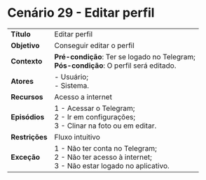 # Cenário 29 - Editar perfil  

|        |                   |  
| -------  |  :------------------------------------|
|**Título** | Editar perfil |
|**Objetivo** | Conseguir editar o perfil |
|**Contexto** |**Pré-condição**: Ter se logado no Telegram;<br>**Pós-condição**: O perfil será editado.|
|**Atores**   | - Usuário;<br> - Sistema.       | 
|**Recursos** | Acesso a internet|
|**Episódios**| 1 - Acessar o Telegram; <br>2 - Ir em configurações;<br>3 - Clinar na foto ou em editar.|
|**Restrições**| Fluxo intuitivo| 
|**Exceção**| 1 - Não ter conta no Telegram;<br> 2 - Não ter acesso à internet;<br>3 - Não estar logado no aplicativo.    |

 